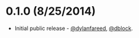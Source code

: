 0.1.0 (8/25/2014)
=================

* Initial public release - [@dylanfareed](https://github.com/dylanfareed), [@dblock](https://github.com/dblock).
